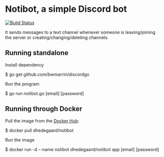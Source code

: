 # Notibot, a simple Discord bot

[![Build Status](https://travis-ci.org/dhedegaard/notibot.svg?branch=master)](https://travis-ci.org/dhedegaard/notibot)

It sends messages to a text channel whenever someone is leaving/joining the
server or creating/changing/deleting channels.

## Running standalone ##

Install dependency

$ go get github.com/bwmarrin/discordgo

Run the program

$ go run notibot.go [email] [password]

## Running through Docker ##

Pull the image from the [Docker Hub](https://hub.docker.com/r/dhedegaard/notibot/):

$ docker pull dhedegaard/notibot

Run the image

$ docker run -d --name notibot dhedegaard/notibot app [email] [password]
